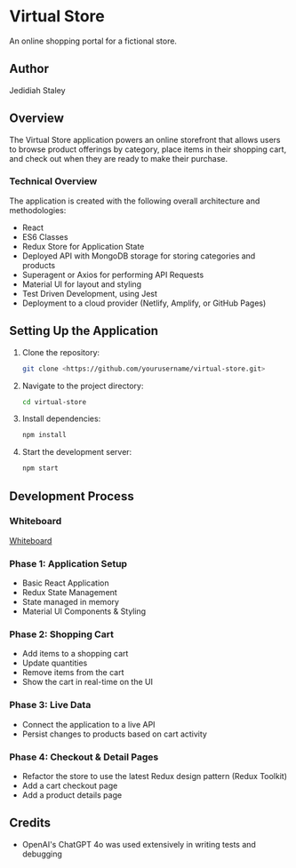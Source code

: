 # Virtual Store

An online shopping portal for a fictional store.

## Author

Jedidiah Staley

## Overview

The Virtual Store application powers an online storefront that allows users to browse product offerings by category, place items in their shopping cart, and check out when they are ready to make their purchase.

### Technical Overview

The application is created with the following overall architecture and methodologies:

- React
- ES6 Classes
- Redux Store for Application State
- Deployed API with MongoDB storage for storing categories and products
- Superagent or Axios for performing API Requests
- Material UI for layout and styling
- Test Driven Development, using Jest
- Deployment to a cloud provider (Netlify, Amplify, or GitHub Pages)

## Setting Up the Application

1. Clone the repository:

    ```bash
    git clone <https://github.com/yourusername/virtual-store.git>
    ```

2. Navigate to the project directory:

    ```bash
    cd virtual-store
    ```

3. Install dependencies:

    ```bash
    npm install
    ```

4. Start the development server:

    ```bash
    npm start
    ```

## Development Process

### Whiteboard

[Whiteboard](./images/whiteboard.png)

### Phase 1: Application Setup

- Basic React Application
- Redux State Management
- State managed in memory
- Material UI Components & Styling

### Phase 2: Shopping Cart

- Add items to a shopping cart
- Update quantities
- Remove items from the cart
- Show the cart in real-time on the UI

### Phase 3: Live Data

- Connect the application to a live API
- Persist changes to products based on cart activity

### Phase 4: Checkout & Detail Pages

- Refactor the store to use the latest Redux design pattern (Redux Toolkit)
- Add a cart checkout page
- Add a product details page

## Credits

- OpenAI's ChatGPT 4o was used extensively in writing tests and debugging
